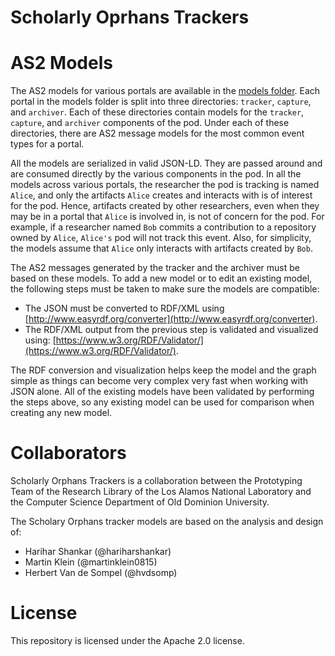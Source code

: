 # Scholarly Oprhans Trackers

# AS2 Models

The AS2 models for various portals are available in the [models folder](./models).
Each portal in the models folder is split into three directories: `tracker`, `capture`, and `archiver`.
Each of these directories contain models for the `tracker`, `capture`, and `archiver` components of the pod.
Under each of these directories, there are AS2 message models for the most common event types for a portal.

All the models are serialized in valid JSON-LD.
They are passed around and are consumed directly by the various components in the pod.
In all the models across various portals, the researcher the pod is tracking is named `Alice`, and only the artifacts `Alice` creates and interacts with is of interest for the pod.
Hence, artifacts created by other researchers, even when they may be in a portal that `Alice` is involved in, is not of concern for the pod.
For example, if a researcher named `Bob` commits a contribution to a repository owned by `Alice`, `Alice's` pod will not track this event.
Also, for simplicity, the models assume that `Alice` only interacts with artifacts created by `Bob`.

The AS2 messages generated by the tracker and the archiver must be based on these models.
To add a new model or to edit an existing model, the following steps must be taken to make sure the models are compatible:

* The JSON must be converted to RDF/XML using [http://www.easyrdf.org/converter](http://www.easyrdf.org/converter).
* The RDF/XML output from the previous step is validated and visualized using:
[https://www.w3.org/RDF/Validator/](https://www.w3.org/RDF/Validator/).

The RDF conversion and visualization helps keep the model and the graph simple as things can become very
complex very fast when working with JSON alone.
All of the existing models have been validated by performing the steps above, so any existing model can be used for comparison when creating any new model.

# Collaborators

Scholarly Orphans Trackers is a collaboration between the Prototyping Team of the Research Library of the Los Alamos National Laboratory and the Computer Science Department of Old Dominion University.

The Scholary Orphans tracker models are based on the analysis and design of:

- Harihar Shankar (@hariharshankar)
- Martin Klein (@martinklein0815)
- Herbert Van de Sompel (@hvdsomp)

# License

This repository is licensed under the Apache 2.0 license.

